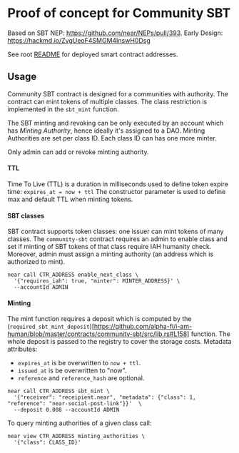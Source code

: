 # Proof of concept for Community SBT

Based on SBT NEP: https://github.com/near/NEPs/pull/393. Early Design: https://hackmd.io/ZvgUeoF4SMGM4InswH0Dsg

See root [README](../../README.md#testnet) for deployed smart contract addresses.

## Usage

Community SBT contract is designed for a communities with authority.
The contract can mint tokens of multiple classes. The class restriction is implemented in the `sbt_mint` function.

The SBT minting and revoking can be only executed by an account which has _Minting Authority_, hence ideally it's assigned to a DAO. Minting Authorities are set per class ID. Each class ID can has one more minter.

Only admin can add or revoke minting authority.

#### TTL

Time To Live (TTL) is a duration in milliseconds used to define token expire time: `expires_at = now + ttl`
The constructor parameter is used to define max and default TTL when minting tokens.

#### SBT classes

SBT contract supports token classes: one issuer can mint tokens of many classes.
The `community-sbt` contract requires an admin to enable class and set if minting of SBT tokens of that class require IAH humanity check. Moreover, admin must assign a minting authority (an address which is authorized to mint).

```shell
near call CTR_ADDRESS enable_next_class \
  '{"requires_iah": true, "minter": MINTER_ADDRESS}' \
  --accountId ADMIN
```

#### Minting

The mint function requires a deposit which is computed by the (`required_sbt_mint_deposit`)[https://github.com/alpha-fi/i-am-human/blob/master/contracts/community-sbt/src/lib.rs#L158] function. The whole deposit is passed to the registry to cover the storage costs.
Metadata attributes:

- `expires_at` is be overwritten to `now + ttl`.
- `issued_at` is be overwritten to "now".
- `reference` and `reference_hash` are optional.

```shell
near call CTR_ADDRESS sbt_mint \
  '{"receiver": "receipient.near", "metadata": {"class": 1, "reference": "near-social-post-link"}}'  \
  --deposit 0.008 --accountId ADMIN
```

To query minting authorities of a given class call:

```shell
near view CTR_ADDRESS minting_authorities \
  '{"class": CLASS_ID}'
```
